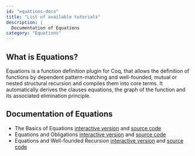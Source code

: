 ```yaml
---
id: "equations-docs"
title: "List of available tutorials"
description: |
  Documentation of Equations
category: "Equations"
---
```


## What is Equations? 

Equations is a function definition plugin for Coq, that allows the
definition of functions by dependent pattern-matching and well-founded,
mutual or nested structural recursion and compiles them into core
terms. It automatically derives the clauses equations, the graph of the
function and its associated elimination principle.

## Documentation of Equations

-   The Basics of Equations [interactive
    version](https://coq.inria.fr/platform-docs/Tutorial_Equations_basics.html)
    and [source
    code](https://coq.inria.fr/platform-docs/Tutorial_Equations_basics.v)
-   Equations and Obligations [interactive
    version](https://coq.inria.fr/platform-docs/Tutorial_Equations_Obligations.html)
    and [source
    code](https://coq.inria.fr/platform-docs/Tutorial_Equations_Obligations.v)
-   Equations and Well-founded Recursion [interactive
    version](https://coq.inria.fr/platform-docs/Tutorial_Equations_wf.html)
    and [source
    code](https://coq.inria.fr/platform-docs/Tutorial_Equations_wf.v)